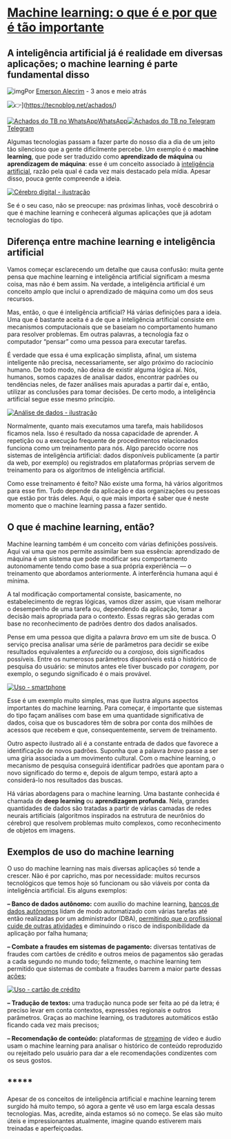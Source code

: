 # [Machine learning: o que é e por que é tão importante](https://tecnoblog.net/responde/machine-learning-ia-o-que-e/)

## A inteligência artificial já é realidade em diversas aplicações; o machine learning é parte fundamental disso

![img](https://files.tecnoblog.net/wp-content/uploads/2021/07/alecrim-mini-30x30.jpg)Por [Emerson Alecrim](https://tecnoblog.net/autor/emerson-alecrim/) - 3 anos e meio atrás

![👉](https://s.w.org/images/core/emoji/13.1.0/svg/1f449.svg)](https://tecnoblog.net/achados/)

[![Achados do TB no WhatsApp](https://tecnoblog.net/wp-content/themes/tb/img/achados/whatsapp.svg?1)WhatsApp](https://tecnoblog.net/zap/)[![Achados do TB no Telegram](https://tecnoblog.net/wp-content/themes/tb/img/achados/telegram.svg?1)Telegram](https://t.me/achadosdotb)

Algumas tecnologias passam a fazer parte do nosso dia a dia de um jeito tão silencioso que a gente dificilmente percebe. Um exemplo é o **machine learning**, que pode ser traduzido como **aprendizado de máquina** ou **aprendizagem de máquina**: esse é um conceito associado à [inteligência artificial](https://tecnoblog.net/responde/o-que-e-inteligencia-artificial/), razão pela qual é cada vez mais destacado pela mídia. Apesar disso, pouca gente compreende a ideia.

[![Cérebro digital - ilustração](https://files.tecnoblog.net/wp-content/uploads/2018/06/digital-brain-700x495.jpg)](https://files.tecnoblog.net/wp-content/uploads/2018/06/digital-brain.jpg)

Se é o seu caso, não se preocupe: nas próximas linhas, você descobrirá o que é machine learning e conhecerá algumas aplicações que já adotam tecnologias do tipo.

## Diferença entre machine learning e inteligência artificial

Vamos começar esclarecendo um detalhe que causa confusão: muita gente pensa que machine learning e inteligência artificial significam a mesma coisa, mas não é bem assim. Na verdade, a inteligência artificial é um conceito amplo que inclui o aprendizado de máquina como um dos seus recursos.

Mas, então, o que é inteligência artificial? Há várias definições para a ideia. Uma que é bastante aceita é a de que a inteligência artificial consiste em mecanismos computacionais que se baseiam no comportamento humano para resolver problemas. Em outras palavras, a tecnologia faz o computador “pensar” como uma pessoa para executar tarefas.

É verdade que essa é uma explicação simplista, afinal, um sistema inteligente não precisa, necessariamente, ser algo próximo do raciocínio humano. De todo modo, não deixa de existir alguma lógica aí. Nós, humanos, somos capazes de analisar dados, encontrar padrões ou tendências neles, de fazer análises mais apuradas a partir daí e, então, utilizar as conclusões para tomar decisões. De certo modo, a inteligência artificial segue esse mesmo princípio.

[![Análise de dados - ilustração](https://files.tecnoblog.net/wp-content/uploads/2018/06/analysis-data-700x420.jpg)](https://files.tecnoblog.net/wp-content/uploads/2018/06/analysis-data.jpg)

Normalmente, quanto mais executamos uma tarefa, mais habilidosos ficamos nela. Isso é resultado da nossa capacidade de aprender. A repetição ou a execução frequente de procedimentos relacionados funciona como um treinamento para nós. Algo parecido ocorre nos sistemas de inteligência artificial: dados disponíveis publicamente (a partir da web, por exemplo) ou registrados em plataformas próprias servem de treinamento para os algoritmos de inteligência artificial.

Como esse treinamento é feito? Não existe uma forma, há vários algoritmos para esse fim. Tudo depende da aplicação e das organizações ou pessoas que estão por trás deles. Aqui, o que mais importa é saber que é neste momento que o machine learning passa a fazer sentido.

## O que é machine learning, então?

Machine learning também é um conceito com várias definições possíveis. Aqui vai uma que nos permite assimilar bem sua essência: aprendizado de máquina é um sistema que pode modificar seu comportamento autonomamente tendo como base a sua própria experiência — o treinamento que abordamos anteriormente. A interferência humana aqui é mínima.

A tal modificação comportamental consiste, basicamente, no estabelecimento de regras lógicas, vamos dizer assim, que visam melhorar o desempenho de uma tarefa ou, dependendo da aplicação, tomar a decisão mais apropriada para o contexto. Essas regras são geradas com base no reconhecimento de padrões dentro dos dados analisados.

Pense em uma pessoa que digita a palavra *bravo* em um site de busca. O serviço precisa analisar uma série de parâmetros para decidir se exibe resultados equivalentes a *enfurecido* ou a *corajoso,* dois significados possíveis. Entre os numerosos parâmetros disponíveis está o histórico de pesquisa do usuário: se minutos antes ele tiver buscado por *coragem,* por exemplo, o segundo significado é o mais provável.

[![Uso - smartphone](https://files.tecnoblog.net/wp-content/uploads/2018/06/using-smartphone-700x467.jpg)](https://files.tecnoblog.net/wp-content/uploads/2018/06/using-smartphone.jpg)

Esse é um exemplo muito simples, mas que ilustra alguns aspectos importantes do machine learning. Para começar, é importante que sistemas do tipo façam análises com base em uma quantidade significativa de dados, coisa que os buscadores têm de sobra por conta dos milhões de acessos que recebem e que, consequentemente, servem de treinamento.

Outro aspecto ilustrado ali é a constante entrada de dados que favorece a identificação de novos padrões. Suponha que a palavra *bravo* passe a ser uma gíria associada a um movimento cultural. Com o machine learning, o mecanismo de pesquisa conseguirá identificar padrões que apontam para o novo significado do termo e, depois de algum tempo, estará apto a considerá-lo nos resultados das buscas.

Há várias abordagens para o machine learning. Uma bastante conhecida é chamada de **deep learning** ou **aprendizagem profunda**. Nela, grandes quantidades de dados são tratadas a partir de várias camadas de redes neurais artificiais (algoritmos inspirados na estrutura de neurônios do cérebro) que resolvem problemas muito complexos, como reconhecimento de objetos em imagens.

## Exemplos de uso do machine learning

O uso do machine learning nas mais diversas aplicações só tende a crescer. Não é por capricho, mas por necessidade: muitos recursos tecnológicos que temos hoje só funcionam ou são viáveis por conta da inteligência artificial. Eis alguns exemplos:

**– Banco de dados autônomo:** com auxílio do machine learning, [bancos de dados autônomos](https://tecnoblog.net/245297/banco-de-dados-autonomo-o-que-e-como-funciona/) lidam de modo automatizado com várias tarefas até então realizadas por um administrador (DBA), [permitindo que o profissional cuide de outras atividades](https://tecnoblog.net/246180/futuro-profissao-dba-banco-dados-autonomo/) e diminuindo o risco de indisponibilidade da aplicação por falha humana;

**– Combate a fraudes em sistemas de pagamento:** diversas tentativas de fraudes com cartões de crédito e outros meios de pagamentos são geradas a cada segundo no mundo todo; felizmente, o machine learning tem permitido que sistemas de combate a fraudes barrem a maior parte dessas [ações](https://tecnoblog.net/responde/o-que-sao-acoes-valores-mobiliarios/);

[![Uso - cartão de crédito](https://files.tecnoblog.net/wp-content/uploads/2018/06/using-computer-writing-700x467.jpg)](https://files.tecnoblog.net/wp-content/uploads/2018/06/using-computer-writing.jpg)

**– Tradução de textos:** uma tradução nunca pode ser feita ao pé da letra; é preciso levar em conta contextos, expressões regionais e outros parâmetros. Graças ao machine learning, os tradutores automáticos estão ficando cada vez mais precisos;

**– Recomendação de conteúdo:** plataformas de [streaming](https://tecnoblog.net/responde/o-que-e-streaming/) de vídeo e áudio usam o machine learning para analisar o histórico de conteúdo reproduzido ou rejeitado pelo usuário para dar a ele recomendações condizentes com os seus gostos.

## *****

Apesar de os conceitos de inteligência artificial e machine learning terem surgido há muito tempo, só agora a gente vê uso em larga escala dessas tecnologias. Mas, acredite, ainda estamos só no começo. Se elas são muito úteis e impressionantes atualmente, imagine quando estiverem mais treinadas e aperfeiçoadas.